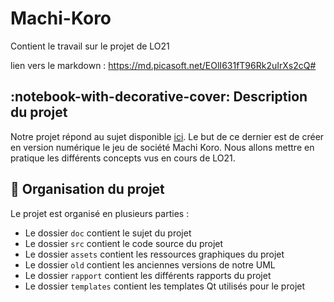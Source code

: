 # Machi-Koro
Contient le travail sur le projet de LO21

lien vers le markdown : https://md.picasoft.net/EOlI631fT96Rk2uIrXs2cQ#

## :notebook-with-decorative-cover: Description du projet
Notre projet répond au sujet disponible [ici](./doc/Sujet%20du%20projet.pdf).
Le but de ce dernier est de créer en version numérique le jeu de société Machi Koro.
Nous allons mettre en pratique les différents concepts vus en cours de LO21.


## :art: Organisation du projet
Le projet est organisé en plusieurs parties :
- Le dossier `doc` contient le sujet du projet
- Le dossier `src` contient le code source du projet
- Le dossier `assets` contient les ressources graphiques du projet
- Le dossier `old` contient les anciennes versions de notre UML
- Le dossier `rapport` contient les différents rapports du projet
- Le dossier `templates` contient les templates Qt utilisés pour le projet